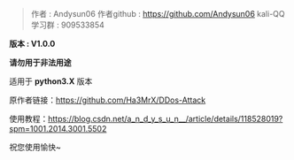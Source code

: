 > 作者            : Andysun06 
> 作者github : https://github.com/Andysun06
> kali-QQ学习群   : 909533854


**版本            : V1.0.0**

**请勿用于非法用途**

适用于 **python3.X** 版本

原作者链接：https://github.com/Ha3MrX/DDos-Attack

使用教程：https://blog.csdn.net/a_n_d_y_s_u_n__/article/details/118528019?spm=1001.2014.3001.5502

祝您使用愉快~
